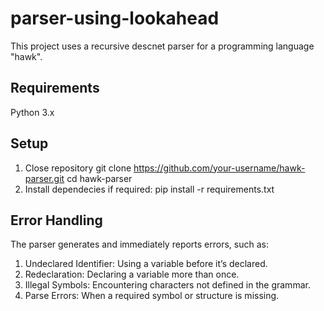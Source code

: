 # parser-using-lookahead

This project uses a recursive descnet parser for a programming language "hawk".

## Requirements
Python 3.x

## Setup
1. Close repository 
git clone https://github.com/your-username/hawk-parser.git
cd hawk-parser
2. Install dependecies if required:
pip install -r requirements.txt

## Error Handling
The parser generates and immediately reports errors, such as:

1. Undeclared Identifier: Using a variable before it’s declared.
2. Redeclaration: Declaring a variable more than once.
3. Illegal Symbols: Encountering characters not defined in the grammar.
4. Parse Errors: When a required symbol or structure is missing.
